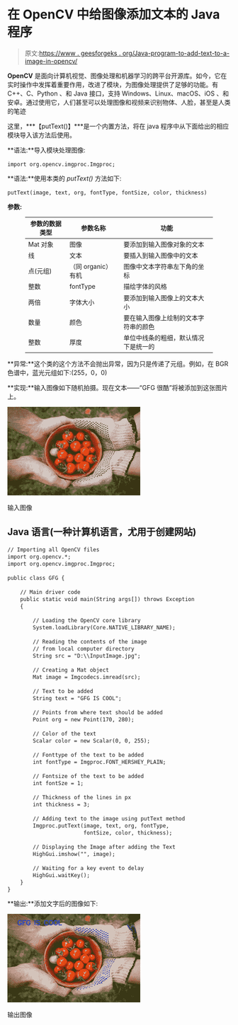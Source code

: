 # 在 OpenCV 中给图像添加文本的 Java 程序

> 原文:[https://www . geesforgeks . org/Java-program-to-add-text-to-a-image-in-opencv/](https://www.geeksforgeeks.org/java-program-to-add-text-to-an-image-in-opencv/)

**OpenCV** 是面向计算机视觉、图像处理和机器学习的跨平台开源库。如今，它在实时操作中发挥着重要作用，改进了模块，为图像处理提供了足够的功能。有 C++、C、Python 、和 Java 接口，支持 Windows、Linux、macOS、iOS 、和安卓。通过使用它，人们甚至可以处理图像和视频来识别物体、人脸，甚至是人类的笔迹

这里，***【putText()】***是一个内置方法，将在 java 程序中从下面给出的相应模块导入该方法后使用。

**语法:**导入模块处理图像:

```
import org.opencv.imgproc.Imgproc;
```

**语法:**使用本类的 *putText()* 方法如下:

```
putText(image, text, org, fontType, fontSize, color, thickness)

```

**参数:**

<figure class="table">

| 参数的数据类型 | 参数名称 | 功能 |
| --- | --- | --- |
| Mat 对象 | 图像 | 要添加到输入图像对象的文本 |
| 线 | 文本 | 要插入到输入图像中的文本 |
| 点(元组) | （同 organic）有机 | 图像中文本字符串左下角的坐标 |
| 整数 | fontType | 描绘字体的风格 |
| 两倍 | 字体大小 | 要添加到输入图像上的文本大小 |
| 数量 | 颜色 | 要在输入图像上绘制的文本字符串的颜色 |
| 整数 | 厚度 | 单位中线条的粗细，默认情况下是统一的 |

</figure>

**异常:**这个类的这个方法不会抛出异常，因为只是传递了元组。例如，在 BGR 色谱中，蓝光元组如下:(255，0，0)

**实现:**输入图像如下随机拍摄。现在文本——“GFG 很酷”将被添加到这张图片上。

![](img/d1aa45f83204d88e2dbb839981fdb41b.png)

输入图像

## Java 语言(一种计算机语言，尤用于创建网站)

```
// Importing all OpenCV files
import org.opencv.*;
import org.opencv.imgproc.Imgproc;

public class GFG {

    // Main driver code
    public static void main(String args[]) throws Exception
    {

        // Loading the OpenCV core library
        System.loadLibrary(Core.NATIVE_LIBRARY_NAME);

        // Reading the contents of the image
        // from local computer directory
        String src = "D:\\InputImage.jpg";

        // Creating a Mat object
        Mat image = Imgcodecs.imread(src);

        // Text to be added
        String text = "GFG IS COOL";

        // Points from where text should be added
        Point org = new Point(170, 280);

        // Color of the text
        Scalar color = new Scalar(0, 0, 255);

        // Fonttype of the text to be added
        int fontType = Imgproc.FONT_HERSHEY_PLAIN;

        // Fontsize of the text to be added
        int fontSze = 1;

        // Thickness of the lines in px
        int thickness = 3;

        // Adding text to the image using putText method
        Imgproc.putText(image, text, org, fontType,
                        fontSize, color, thickness);

        // Displaying the Image after adding the Text
        HighGui.imshow("", image);

        // Waiting for a key event to delay
        HighGui.waitKey();
    }
}
```

**输出:**添加文字后的图像如下:

![](img/4a8550030784cc925e61ca874888c664.png)

输出图像